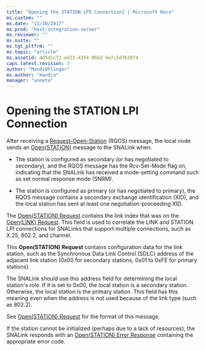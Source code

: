 ```yaml
---
title: "Opening the STATION LPI Connection2 | Microsoft Docs"
ms.custom: ""
ms.date: "11/30/2017"
ms.prod: "host-integration-server"
ms.reviewer: ""
ms.suite: ""
ms.tgt_pltfrm: ""
ms.topic: "article"
ms.assetid: 4d5d1cf2-ed13-43f4-86b2-9e7c5d7b38f4
caps.latest.revision: 3
author: "MandiOhlinger"
ms.author: "mandia"
manager: "anneta"
---
```

# Opening the STATION LPI Connection
After receiving a [Request-Open-Station](./request-open-station1.md) (RQOS) message, the local node sends an [Open(STATION)](./open-station-2.md) message to the SNALink when:  
  
-   The station is configured as secondary (or has negotiated to secondary), and the RQOS message has the Rcv-Set-Mode flag on, indicating that the SNALink has received a mode-setting command such as set normal response mode (SNRM).  
  
-   The station is configured as primary (or has negotiated to primary), the RQOS message contains a secondary exchange identification (XID), and the local station has sent at least one negotiation-proceeding XID.  
  
 The [Open(STATION) Request](./open-station-request1.md) contains the link index that was on the [Open(LINK) Request](./open-link-request2.md). This field is used to correlate the LINK and STATION LPI connections for SNALinks that support multiple connections, such as X.25, 802.2, and channel.  
  
 This **Open(STATION) Request** contains configuration data for the link station, such as the Synchronous Data Link Control (SDLC) address of the adjacent link station (0x00 for secondary stations, 0x01 to 0xFE for primary stations).  
  
 The SNALink should use this address field for determining the local station's role. If it is set to 0x00, the local station is a secondary station. Otherwise, the local station is the primary station. This field has this meaning even when the address is not used because of the link type (such as 802.2).  
  
 See [Open(STATION) Request](./open-station-request2.md) for the format of this message.  
  
 If the station cannot be initialized (perhaps due to a lack of resources), the SNALink responds with an [Open(STATION) Error Response](./open-station-error-response1.md) containing the appropriate error code.